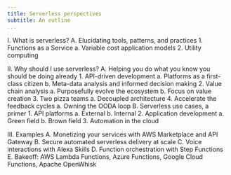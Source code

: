 ```yaml
---
title: Serverless perspectives
subtitle: An outline 
...
```


I.  What is serverless?
    A.  Elucidating tools, patterns, and practices
        1. Functions as a Service
            a. Variable cost application models
        2. Utility computing

II.  Why should I use serverless?
    A.  Helping you do what you know you should be doing already
        1. API-driven development
            a. Platforms as a first-class citizen
            b. Meta-data analysis and informed decision making
        2. Value chain analysis
            a. Purposefully evolve the ecosystem
            b. Focus on value creation
        3. Two pizza teams
            a. Decoupled architecture
        4. Accelerate the feedback cycles
            a. Owning the OODA loop
    B.  Serverless use cases, a primer
        1. API platforms
            a. External
            b. Internal
        2. Application development
            a. Green field
            b. Brown field 
        3. Automation in the cloud

III.  Examples
    A.  Monetizing your services with AWS Marketplace and API Gateway
    B.  Secure automated serverless delivery at scale
    C.  Voice interactions with Alexa Skills
    D.  Function orchestration with Step Functions
    E.  Bakeoff: AWS Lambda Functions, Azure Functions, Google Cloud Functions, Apache OpenWhisk
